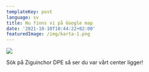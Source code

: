 ```yaml
---
templateKey: post
language: sv
title: Nu finns vi på Google map
date: '2021-10-10T10:44:22+02:00'
featuredImage: /img/karta-1.png
---
```

![](/img/karta-1.png)

Sök på Ziguinchor DPE så ser du var vårt center ligger!
